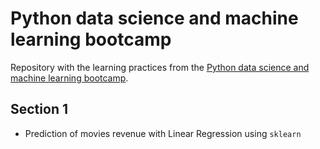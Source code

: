 ﻿# Python data science and machine learning bootcamp
 
Repository with the learning practices from the [Python data science and machine learning bootcamp](https://www.udemy.com/course/python-data-science-machine-learning-bootcamp/).

## Section 1

- Prediction of movies revenue with Linear Regression using `sklearn`
